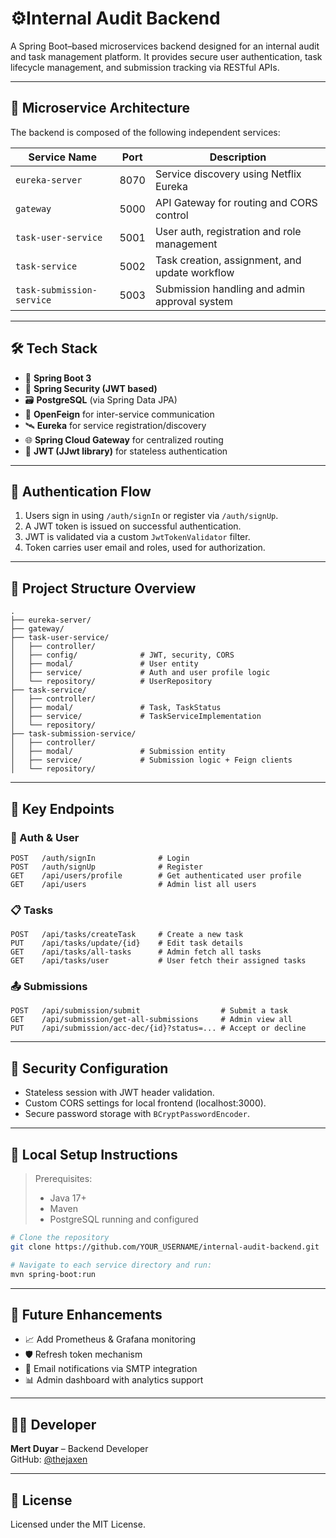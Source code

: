 # ⚙️Internal Audit Backend

A Spring Boot–based microservices backend designed for an internal audit and task management platform. It provides secure user authentication, task lifecycle management, and submission tracking via RESTful APIs.

---

## 🧩 Microservice Architecture

The backend is composed of the following independent services:

| Service Name             | Port  | Description                                      |
|--------------------------|-------|--------------------------------------------------|
| `eureka-server`          | 8070  | Service discovery using Netflix Eureka          |
| `gateway`                | 5000  | API Gateway for routing and CORS control        |
| `task-user-service`      | 5001  | User auth, registration and role management     |
| `task-service`           | 5002  | Task creation, assignment, and update workflow  |
| `task-submission-service`| 5003  | Submission handling and admin approval system   |

---

## 🛠 Tech Stack

- 🧪 **Spring Boot 3**
- 🧠 **Spring Security (JWT based)**
- 🗃 **PostgreSQL** (via Spring Data JPA)
- 🔄 **OpenFeign** for inter-service communication
- 🛰 **Eureka** for service registration/discovery
- 🌐 **Spring Cloud Gateway** for centralized routing
- 🔐 **JWT (JJwt library)** for stateless authentication

---

## 🔐 Authentication Flow

1. Users sign in using `/auth/signIn` or register via `/auth/signUp`.
2. A JWT token is issued on successful authentication.
3. JWT is validated via a custom `JwtTokenValidator` filter.
4. Token carries user email and roles, used for authorization.

---

## 📁 Project Structure Overview

```plaintext
.
├── eureka-server/
├── gateway/
├── task-user-service/
│   ├── controller/
│   ├── config/              # JWT, security, CORS
│   ├── modal/               # User entity
│   ├── service/             # Auth and user profile logic
│   └── repository/          # UserRepository
├── task-service/
│   ├── controller/
│   ├── modal/               # Task, TaskStatus
│   ├── service/             # TaskServiceImplementation
│   └── repository/
├── task-submission-service/
│   ├── controller/
│   ├── modal/               # Submission entity
│   ├── service/             # Submission logic + Feign clients
│   └── repository/
```

---

## 🔗 Key Endpoints

### 🔑 Auth & User
```
POST   /auth/signIn              # Login
POST   /auth/signUp              # Register
GET    /api/users/profile        # Get authenticated user profile
GET    /api/users                # Admin list all users
```

### 📋 Tasks
```
POST   /api/tasks/createTask     # Create a new task
PUT    /api/tasks/update/{id}    # Edit task details
GET    /api/tasks/all-tasks      # Admin fetch all tasks
GET    /api/tasks/user           # User fetch their assigned tasks
```

### 📤 Submissions
```
POST   /api/submission/submit                  # Submit a task
GET    /api/submission/get-all-submissions     # Admin view all
PUT    /api/submission/acc-dec/{id}?status=... # Accept or decline
```

---

## 🔐 Security Configuration

- Stateless session with JWT header validation.
- Custom CORS settings for local frontend (localhost:3000).
- Secure password storage with `BCryptPasswordEncoder`.

---

## 🧪 Local Setup Instructions

> Prerequisites:
> - Java 17+
> - Maven
> - PostgreSQL running and configured

```bash
# Clone the repository
git clone https://github.com/YOUR_USERNAME/internal-audit-backend.git

# Navigate to each service directory and run:
mvn spring-boot:run
```

---

## 📌 Future Enhancements

- 📈 Add Prometheus & Grafana monitoring
- 🛡️ Refresh token mechanism
- 📧 Email notifications via SMTP integration
- 📊 Admin dashboard with analytics support

---

## 👨‍💻 Developer

**Mert Duyar** – Backend Developer  
GitHub: [@thejaxen](https://github.com/thejaxen)

---

## 📄 License

Licensed under the MIT License.
